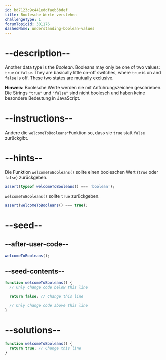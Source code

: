 ```yaml
---
id: bd7123c9c441eddfaeb5bdef
title: Boolesche Werte verstehen
challengeType: 1
forumTopicId: 301176
dashedName: understanding-boolean-values
---
```


# --description--

Another data type is the <dfn>Boolean</dfn>. Booleans may only be one of two values: `true` or `false`. They are basically little on-off switches, where `true` is on and `false` is off. These two states are mutually exclusive.

**Hinweis:** Boolesche Werte werden nie mit Anführungszeichen geschrieben. Die Strings `"true"` und `"false"` sind nicht boolesch und haben keine besondere Bedeutung in JavaScript.

# --instructions--

Ändere die `welcomeToBooleans`-Funktion so, dass sie `true` statt `false` zurückgibt.

# --hints--

Die Funktion `welcomeToBooleans()` sollte einen booleschen Wert (`true` oder `false`) zurückgeben.

```js
assert(typeof welcomeToBooleans() === 'boolean');
```

`welcomeToBooleans()` sollte `true` zurückgeben.

```js
assert(welcomeToBooleans() === true);
```

# --seed--

## --after-user-code--

```js
welcomeToBooleans();
```

## --seed-contents--

```js
function welcomeToBooleans() {
  // Only change code below this line

  return false; // Change this line

  // Only change code above this line
}
```

# --solutions--

```js
function welcomeToBooleans() {
  return true; // Change this line
}
```
